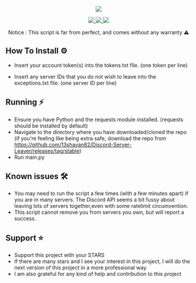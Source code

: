 <p align="center">
  <img src="https://cdn.discordapp.com/attachments/857714045251878972/977153774206476318/revenge_hotlinenct_dream.gif">
</p>

<p align="center">
  <a href="https://github.com/13shayan82/Discord-Server-Leaver/blob/main/LICENSE">
    <img src="https://img.shields.io/badge/License-MIT-important">
  </a>
  <a href="https://www.python.org">
    <img src="https://img.shields.io/badge/Python-3.9-informational.svg">
  </a>
  <a href="https://github.com/13shayan82">
    <img src="https://komarev.com/ghpvc/?username=13shayan82&style=flat&color=blue">
  </a>
 </p>
 
<p align="center">
Notice : This script is far from perfect, and comes without any warranty ⚠️
</p>



## How To Install :gear:

- Insert your account token(s) into the tokens.txt file. (one token per line)

- Insert any server IDs that you do not wish to leave into the exceptions.txt file. (one server ID per line)

  

## Running :zap:

- Ensure you have Python and the requests module installed. (requests should be installed by default)
- Navigate to the directory where you have downloaded/cloned the repo (if you're feeling like being extra safe, download the repo from https://github.com/13shayan82/Discord-Server-Leaver/releases/tag/stable)
- Run main.py



## Known issues 🛠️

- You may need to run the script a few times (with a few minutes apart) if you are in many servers. The Discord API seems a bit fussy about leaving lots of servers together,even with some ratelimit circumvention. 
- This script cannot remove you from servers you own, but will report a success.



## Support ⭐

- Support this project with your STARS 
- If there are many stars and I see your interest in this project, I will do the next version of this project in a more professional way.
- I am also grateful for any kind of help and contribution to this project
